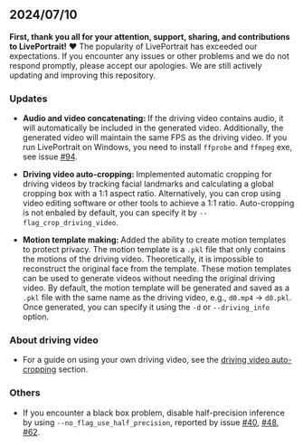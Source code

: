 ## 2024/07/10

**First, thank you all for your attention, support, sharing, and contributions to LivePortrait!** ❤️
The popularity of LivePortrait has exceeded our expectations. If you encounter any issues or other problems and we do not respond promptly, please accept our apologies. We are still actively updating and improving this repository.

### Updates

- <strong>Audio and video concatenating: </strong> If the driving video contains audio, it will automatically be included in the generated video. Additionally, the generated video will maintain the same FPS as the driving video. If you run LivePortrait on Windows, you need to install `ffprobe` and `ffmpeg` exe, see issue [#94](https://github.com/KwaiVGI/LivePortrait/issues/94).

- <strong>Driving video auto-cropping: </strong> Implemented automatic cropping for driving videos by tracking facial landmarks and calculating a global cropping box with a 1:1 aspect ratio. Alternatively, you can crop using video editing software or other tools to achieve a 1:1 ratio. Auto-cropping is not enbaled by default, you can specify it by `--flag_crop_driving_video`.

- <strong>Motion template making: </strong> Added the ability to create motion templates to protect privacy. The motion template is a `.pkl` file that only contains the motions of the driving video. Theoretically, it is impossible to reconstruct the original face from the template. These motion templates can be used to generate videos without needing the original driving video. By default, the motion template will be generated and saved as a `.pkl` file with the same name as the driving video, e.g., `d0.mp4` -> `d0.pkl`. Once generated, you can specify it using the `-d` or `--driving_info` option.


### About driving video

- For a guide on using your own driving video, see the [driving video auto-cropping](https://github.com/KwaiVGI/LivePortrait/tree/main?tab=readme-ov-file#driving-video-auto-cropping) section.


### Others

- If you encounter a black box problem, disable half-precision inference by using `--no_flag_use_half_precision`, reported by issue [#40](https://github.com/KwaiVGI/LivePortrait/issues/40), [#48](https://github.com/KwaiVGI/LivePortrait/issues/48), [#62](https://github.com/KwaiVGI/LivePortrait/issues/62).

